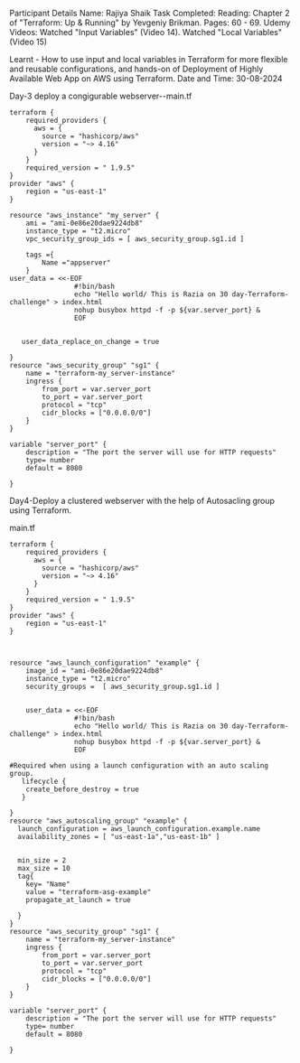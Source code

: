 Participant Details
Name: Rajiya Shaik
Task Completed:
Reading: Chapter 2 of "Terraform: Up & Running" by Yevgeniy Brikman.
Pages: 60 - 69.
Udemy Videos:
Watched "Input Variables" (Video 14).
Watched "Local Variables" (Video 15)

 Learnt - How to use input and local variables in Terraform for more flexible and reusable configurations, and hands-on of Deployment of Highly Available Web App on AWS using Terraform.
Date and Time: 30-08-2024



Day-3 deploy a congigurable webserver--main.tf
```
terraform {
    required_providers {
      aws = {
        source = "hashicorp/aws"
        version = "~> 4.16"
      }
    }
    required_version = " 1.9.5"
}
provider "aws" {
    region = "us-east-1"
}

resource "aws_instance" "my_server" {
    ami = "ami-0e86e20dae9224db8"
    instance_type = "t2.micro"
    vpc_security_group_ids = [ aws_security_group.sg1.id ]
    
    tags ={
        Name ="appserver"
    }
user_data = <<-EOF
                #!bin/bash
                echo "Hello world/ This is Razia on 30 day-Terraform-challenge" > index.html
                nohup busybox httpd -f -p ${var.server_port} &
                EOF


   user_data_replace_on_change = true

}
resource "aws_security_group" "sg1" {
    name = "terraform-my_server-instance"
    ingress {
        from_port = var.server_port
        to_port = var.server_port
        protocol = "tcp"
        cidr_blocks = ["0.0.0.0/0"]
    }
}

variable "server_port" {
    description = "The port the server will use for HTTP requests"
    type= number
    default = 8080
  
}

```
Day4-Deploy a clustered webserver with the help of Autosacling group using Terraform.

main.tf
```
terraform {
    required_providers {
      aws = {
        source = "hashicorp/aws"
        version = "~> 4.16"
      }
    }
    required_version = " 1.9.5"
}
provider "aws" {
    region = "us-east-1"
}


   
resource "aws_launch_configuration" "example" {
    image_id = "ami-0e86e20dae9224db8"
    instance_type = "t2.micro"
    security_groups =  [ aws_security_group.sg1.id ]
    

    user_data = <<-EOF
                #!bin/bash
                echo "Hello world/ This is Razia on 30 day-Terraform-challenge" > index.html
                nohup busybox httpd -f -p ${var.server_port} &
                EOF

#Required when using a launch configuration with an auto scaling group.
   lifecycle {
    create_before_destroy = true
   }

}
resource "aws_autoscaling_group" "example" {
  launch_configuration = aws_launch_configuration.example.name
  availability_zones = [ "us-east-1a","us-east-1b" ]


  min_size = 2
  max_size = 10
  tag{
    key= "Name" 
    value = "terraform-asg-example"
    propagate_at_launch = true

  }
}
resource "aws_security_group" "sg1" {
    name = "terraform-my_server-instance"
    ingress {
        from_port = var.server_port
        to_port = var.server_port
        protocol = "tcp"
        cidr_blocks = ["0.0.0.0/0"]
    }
}

variable "server_port" {
    description = "The port the server will use for HTTP requests"
    type= number
    default = 8080
  
}

```
